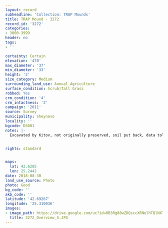 ```yaml
---
layout: record
subheadline: 'Collection: TRAP Mounds'
title: TRAP Mound - 3272
record_id: '3272'
categories:
- 3000-3999
header: no
tags:
- ''

certainty: Certain
elevation: '470'
max_diameter: '37'
min_diameter: '33'
height: '2'
size_category: Medium
surrounding_land_use: Annual Agriculture
surface_condition: Scrub|Tall Grass
robbed: Yes
crm_condition: '4'
crm_intactness: '2'
campaign: '2011'
source: Survey
municipality: Sheynovo
locality: ''
bgcode: DS001
notes: |-
  Excavated by Kitov, not originally preserved, soil put back, data told by Nikolay - excvavated with Kitov.


rights: standard


maps:
  lat: 42.6285
  lon: 25.2442
date: 2018-08-30
land_use_source: Photo
photo: Good
bg_code: ''
akb_code: ''
latitude: '42.69267'
longitude: '25.310036'
images:
- image_path: https://drive.google.com/uc?id=0B3Rg88wZDQsccXRNelhTQlNXTTQ
  title: 3272_Overview_S.JPG
---
```

